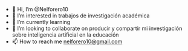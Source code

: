 - 👋 Hi, I’m @Nelforero10
- 👀 I’m interested in trabajos de investigación académica
- 🌱 I’m currently learning 
- 💞️ I’m looking to collaborate on producir y compartir mi investigación sobre inteligencia artificial en la educación
- 📫 How to reach me nelforero10@gmail.com

<!---
Nelforero10/Nelforero10 is a ✨ special ✨ repository because its `README.md` (this file) appears on your GitHub profile.
You can click the Preview link to take a look at your changes.
